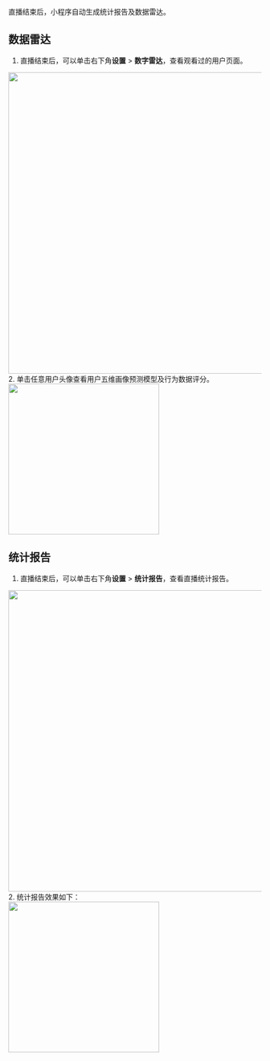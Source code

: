 直播结束后，小程序自动生成统计报告及数据雷达。

## 数据雷达[](id:radar)
1. 直播结束后，可以单击右下角**设置** > **数字雷达**，查看观看过的用户页面。
<img src="https://qcloudimg.tencent-cloud.cn/raw/d45f7bfc3ba325b40034e3d32f36f4f9.png" width=600>
2. 单击任意用户头像查看用户五维画像预测模型及行为数据评分。<br>
<img src="https://qcloudimg.tencent-cloud.cn/raw/ecb7ea6b849cb355301f75725be9ef49.png" width=300>

## 统计报告[](id:report)
1. 直播结束后，可以单击右下角**设置** > **统计报告**，查看直播统计报告。
<img src="https://qcloudimg.tencent-cloud.cn/raw/b0ab7feb247c86c7e2e808be8ad5c6fb.png" width=600>
2. 统计报告效果如下：<br>
<img src="https://qcloudimg.tencent-cloud.cn/raw/858809584607dd0ecbaa383657eaf0f5.png" width=300>
